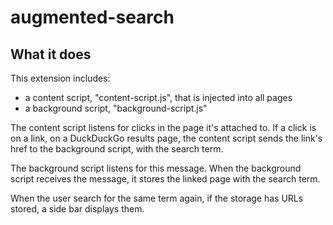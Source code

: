 # augmented-search

## What it does

This extension includes:

* a content script, "content-script.js", that is injected into all pages
* a background script, "background-script.js"

The content script listens for clicks in the page it's attached to.
If a click is on a link, on a DuckDuckGo results page, the content 
script sends the link's href to the background script, with the search 
term.

The background script listens for this message. When the background script
receives the message, it stores the linked page with the search term.

When the user search for the same term again, if the storage has URLs
stored, a side bar displays them.

